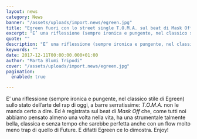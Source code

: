 ```yaml
---
layout: news
category: News
banner: "/assets/uploads/import.news/egreen.jpg"
title: "Egreen fuori con lo street single T.O.M.A. sul beat di Mask Off di Future"
excerpt: "E’ una riflessione (sempre ironica e pungente, nel classico stile di Egreen) sullo stato dell’arte del rap di oggi, a barre serratissime: T.O.M.A. non le manda certo a dire. Ed è registrata sul beat di Mask Off che, come tutti noi abbiamo pensato almeno una volta nella vita, ha una strumentale talmente bella, classica e [&hellip"
quote: ""
description: "E’ una riflessione (sempre ironica e pungente, nel classico stile di Egreen) sullo stato dell’arte del rap di oggi, a barre serratissime: T.O.M.A. non le manda certo a dire. Ed è registrata sul beat di Mask Off che, come tutti noi abbiamo pensato almeno una volta nella vita, ha una strumentale talmente bella, classica e [&hellip"
keywords: ""
date: 2017-12-11T00:00:00.000+01:00
author: "Marta Blumi Tripodi"
cover: "/assets/uploads/import.news/egreen.jpg"
pagination:
  enabled: true

---
```


E’ una riflessione (sempre ironica e pungente, nel classico stile di Egreen) sullo stato dell’arte del rap di oggi, a barre serratissime: _T.O.M.A._ non le manda certo a dire. Ed è registrata sul beat di _Mask Off_ che, come tutti noi abbiamo pensato almeno una volta nella vita, ha una strumentale talmente bella, classica e senza tempo che sarebbe perfetta anche con un flow molto meno trap di quello di Future. E difatti Egreen ce lo dimostra. Enjoy!